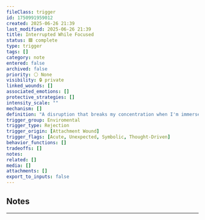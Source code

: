 ```yaml
---
fileClass: trigger
id: 1750991959012
created: 2025-06-26 21:39
last_modified: 2025-06-26 21:39
title: Interrupted While Focused
status: 🟩 complete
type: trigger
tags: []
category: note
entered: false
archived: false
priority: ⚪ None
visibility: 🔒 private
linked_wounds: []
associated_emotions: []
protective_strategies: []
intensity_scale: ""
mechanism: []
definition: "A disruption that breaks my concentration when I'm immersed in a task, leading to frustration, disorientation, and sometimes resentment or emotional shutdown."
trigger_group: Enviromental
trigger_type: Rejection
trigger_origin: [Attachment Wound]
trigger_flags: [Acute, Unexpected, Symbolic, Thought-Driven]
behavior_functions: []
tradeoffs: []
notes: 
related: []
media: []
attachments: []
export_to_inputs: false
---
```


## Notes
---

